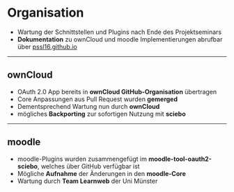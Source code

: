 # Organisation
  * Wartung der Schnittstellen und Plugins nach Ende des Projektseminars
  * **Dokumentation** zu ownCloud und moodle Implementierungen abrufbar über [pssl16.github.io](https://www.pssl16.github.io) 

---

## ownCloud
  * OAuth 2.0 App bereits in **ownCloud GitHub-Organisation** übertragen
  * Core Anpassungen aus Pull Request wurden **gemerged**
  * Dementsprechend Wartung nun durch **ownCloud**
  * mögliches **Backporting** zur sofortigen Nutzung mit **sciebo**

---

## moodle
  * moodle-Plugins wurden zusammengefügt im **moodle-tool-oauth2-sciebo**, welches über GitHub verfügbar ist
  * Mögliche **Aufnahme** der Änderungen in den **moodle-Core**
  * Wartung durch **Team Learnweb** der Uni Münster